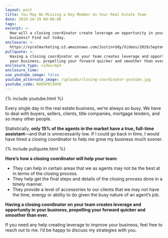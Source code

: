 ```yaml
---
layout: post
title: You May Be Missing a Key Member on Your Real Estate Team
date: 2019-10-29 00:00:00
tags:
excerpt: >-
  How will a closing coordinator create leverage an opportunity in your
  business? Find out today.
enclosure: >-
  https://vyralmarketing.s3.amazonaws.com/Justin+Udy/Videos/2019/September/You+May+Be+Missing+a+Key+Member+on+Your+Real+Estate+Team.mp4
pullquote: >-
  Having a closing coordinator on your team creates leverage and opportunity in
  your business, propelling your forward quicker and smoother than ever.
enclosure_type: video/mp4
enclosure_time:
use_youtube_image: false
youtube_alternate_image: /uploads/closing-coordinator-youtube.jpg
youtube_code: NUDGP8lXHV0
---
```


{% include youtube.html %}

Every single day in the real estate business, we’re always so busy. We have to deal with buyers, sellers, clients, title companies, mortgage lenders, and so many other people.

Statistically, **only 15% of the agents in the market have a true, full-time assistant**—and that is unnecessarily low. If I could go back in time, I would have hired a closing coordinator to help me grow my business much sooner.

{% include pullquote.html %}

**Here’s how a closing coordinator will help your team:**

* They can help in certain areas that we as agents may not be the best at in terms of the closing process.
* They help get the final steps and details of the closing process done in a timely manner.
* They provide a level of accessories to our clients that we may not have the time, energy or ability to do given the busy nature of an agent’s job.

**Having a closing coordinator on your team creates leverage and opportunity in your business, propelling your forward quicker and smoother than ever.**

If you need any help creating leverage to improve your business, feel free to reach out to me. I’d be happy to discuss my strategies with you.